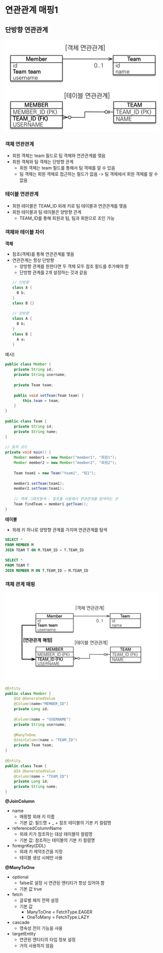 # 연관관계 매핑1

## 단방향 연관관계
![단방향](images/img.png)

### 객체 연관관계
- 회원 객체는 team 필드로 팀 객체와 연관관계를 맺음
- 회원 객체와 팀 객체는 단방향 관계 
  - 회원 객체는 team 필드를 통해서 팀 객체를 알 수 있음
  - 팀 객체는 회원 객체로 접근하는 필드가 없음 -> 팀 객체에서 회원 객체를 알 수 없음

### 테이블 연관관계
- 회원 테이블은 TEAM_ID 외래 키로 팀 테이블과 연관관계를 맺음
- 회원 테이블과 팀 테이블은 양방향 관계
  - TEAM_ID를 통해 회원과 팀, 팀과 회원으로 조인 가능

### 객체와 테이블 차이
**객체**
- 참조(객체)를 통해 연관관계를 맺음 
- 연관관계는 항상 단방향
  - 양방향 관계를 원한다면 두 객체 모두 참조 필드를 추가해야 함
  - 단방향 관계를 2개 설정하는 것과 같음
  ```java
  // 단방향
  class A {
    B b;
  }
  class B {}
  
  // 양방향
  class A {
    B b;
  }
  class B {
    A a;
  }
  ```
예시)
```java
public class Member {
    private String id;
    private String username;
    
    private Team team;
    
    public void setTeam(Team team) {
        this.team = team;
    }
}

public class Team {
    private String id;
    private String name;
}

// 동작 코드
private void main() {
    Member member1 = new Member("member1", "회원1");
    Member member2 = new Member("member2", "회원2");

    Team team1 = new Team("team1", "팀1");

    member1.setTeam(team1);
    member2.setTeam(team1);
    
    // 객체 그래프탐색 - 참조를 사용해서 연관관계를 탐색하는 것
    Team findTeam = member1.getTeam();
}
```
**테이블**
- 외래 키 하나로 양방향 관계를 가지며 연관관계를 탐색

```sql
SELECT *
FROM MEMBER M
JOIN TEAM T ON M.TEAM_ID = T.TEAM_ID

SELECT *
FROM TEAM T
JOIN MEMBER M ON T.TEAM_ID = M.TEAM_ID
```

### 객체 관계 매핑
![단방향](images/img_1.png)
```java
@Entity
public class Member {
    @Id @GeneratedValue
    @Column(name="MEMBER_ID")
    private Long id;

    @Column(name = "USERNAME")
    private String username;

    @ManyToOne
    @JoinColumn(name = "TEAM_ID")
    private Team team;
}

@Entity
public class Team {
    @Id @GeneratedValue
    @Column(name = "TEAM_ID")
    private Long id;
    private String name;
}
```
**@JoinColumn**
- name
  - 매핑할 외래 키 이름
  - 기본 값: 필드명 + _ + 참조 테이블의 기본 키 컬럼명
- referencedColumnName
  - 외래 키가 참조하는 대상 테이블의 컬럼명
  - 기본 값: 참조하는 테이블의 기본 키 컬럼명 
- foreignKey(DDL)
  - 외래 키 제약조건을 지정
  - 테이블 생성 시에만 사용

**@ManyToOne**
- optional
  - false로 설정 시 연관된 엔티티가 항상 있어야 함
  - 기본 값 true
- fetch
  - 글로벌 페치 전략 설정
  - 기본 값
    - ManyToOne = FetchType.EAGER
    - OneToMany = FetchType.LAZY
- cascade
  - 영속성 전이 기능을 사용
- targetEntity
  - 연관된 엔티티의 타입 정보 설정
  - 거의 사용하지 않음

[//]: # ()
[//]: # (## 연관관계 사용)

[//]: # ()
[//]: # (## 양방향 연관관계)

[//]: # ()
[//]: # (## 연관관계 주인)

[//]: # ()
[//]: # (## 양방향 연관관계 저장)

[//]: # ()
[//]: # (## 양방향 연관관계 주의점)
